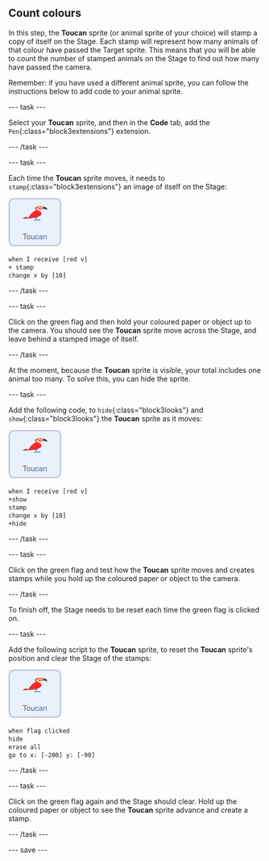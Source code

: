 ## Count colours

In this step, the **Toucan** sprite (or animal sprite of your choice) will stamp a copy of itself on the Stage. Each stamp will represent how many animals of that colour have passed the Target sprite. This means that you will be able to count the number of stamped animals on the Stage to find out how many have passed the camera.

Remember: if you have used a different animal sprite, you can follow the instructions below to add code to your animal sprite.

--- task ---

Select your **Toucan** sprite, and then in the **Code** tab, add the `Pen`{:class="block3extensions"} extension.

--- /task ---

--- task ---

Each time the **Toucan** sprite moves, it needs to `stamp`{:class="block3extensions"} an image of itself on the Stage:

![image of the toucan sprite](images/animal-sprite.png)

```blocks3
when I receive [red v]
+ stamp
change x by [10]
```
--- /task ---

--- task ---

Click on the green flag and then hold your coloured paper or object up to the camera. You should see the **Toucan** sprite move across the Stage, and leave behind a stamped image of itself.

--- /task ---

At the moment, because the **Toucan** sprite is visible, your total includes one animal too many. To solve this, you can hide the sprite.

--- task ---

Add the following code, to `hide`{:class="block3looks"} and `show`{:class="block3looks"} the **Toucan** sprite as it moves:

![image of the toucan sprite](images/animal-sprite.png)

```blocks3
when I receive [red v]
+show
stamp
change x by [10]
+hide
```

--- /task ---

--- task ---

Click on the green flag and test how the **Toucan** sprite moves and creates stamps while you hold up the coloured paper or object to the camera.

--- /task ---

To finish off, the Stage needs to be reset each time the green flag is clicked on.


--- task ---

Add the following script to the **Toucan** sprite, to reset the **Toucan** sprite's position and clear the Stage of the stamps:

![image of the toucan sprite](images/animal-sprite.png)

```blocks3
when flag clicked
hide
erase all
go to x: [-200] y: [-90]
```

--- /task ---

--- task ---

Click on the green flag again and the Stage should clear. Hold up the coloured paper or object to see the **Toucan** sprite advance and create a stamp.

--- /task ---

--- save ---
